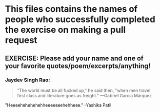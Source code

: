 # This files contains the names of people who successfully completed the exercise on making a pull request

## **EXERCISE**: Please add your name and one of your favorite quotes/poem/excerpts/anything!

### Jaydev Singh Rao:
  > “The world must be all fucked up," he said then, "when men travel first class and literature goes as freight.” —Gabriel García Márquez

"Heeeehehehehehheeeeeeehehheee." -Yashika Patil
